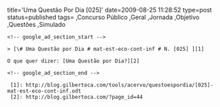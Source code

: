 title='Uma Questão Por Dia [025]'
date=2009-08-25 11:28:52
type=post
status=published
tags=
,Concurso Público
,Geral
,Jornada
,Objetivo
,Questões
,Simulado
~~~~~~
<!-- google_ad_section_start -->

> [\# Uma Questão por Dia # mat-est-eco-cont-inf # N. [025] ][1]

O que quer dizer: [Uma Questão por Dia?][2]

<!-- google_ad_section_end -->

 [1]: http://blog.gilbertoca.com/tools/acervo/questoespordia/[025]-mat-est-eco-cont-inf.odt
 [2]: http://blog.gilbertoca.com/?page_id=44